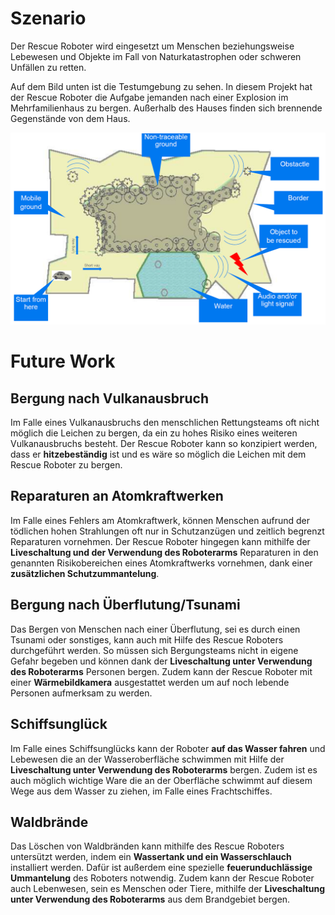 # Szenario
Der Rescue Roboter wird eingesetzt um Menschen beziehungsweise Lebewesen und Objekte im Fall von Naturkatastrophen oder schweren Unfällen zu retten.

Auf dem Bild unten ist die Testumgebung zu sehen. In diesem Projekt hat der Rescue Roboter die Aufgabe jemanden nach einer Explosion im Mehrfamilienhaus zu bergen. Außerhalb des Hauses finden sich brennende Gegenstände von dem Haus.

![Testumgebung](https://github.com/Domenic0312/AngewandteElektrotechnik/blob/master/Dokument/Bilder/testumgebung.PNG)

# Future Work
## Bergung nach Vulkanausbruch
Im Falle eines Vulkanausbruchs den menschlichen Rettungsteams oft nicht möglich die Leichen zu bergen, da ein zu hohes Risiko eines weiteren Vulkanausbruchs besteht. Der Rescue Roboter kann so konzipiert werden, dass er **hitzebeständig** ist und es wäre so möglich die Leichen mit dem Rescue Roboter zu bergen.

## Reparaturen an Atomkraftwerken
Im Falle eines Fehlers am Atomkraftwerk, können Menschen aufrund der tödlichen hohen Strahlungen oft nur in Schutzanzügen und zeitlich begrenzt Reparaturen vornehmen. Der Rescue Roboter hingegen kann mithilfe der **Liveschaltung und der Verwendung des Roboterarms** Reparaturen in den genannten Risikobereichen eines Atomkraftwerks vornehmen, dank einer **zusätzlichen Schutzummantelung**.

## Bergung nach Überflutung/Tsunami
Das Bergen von Menschen nach einer Überflutung, sei es durch einen Tsunami oder sonstiges, kann auch mit Hilfe des Rescue Roboters durchgeführt werden. So müssen sich Bergungsteams nicht in eigene Gefahr begeben und können dank der **Liveschaltung unter Verwendung des Roboterarms** Personen bergen. Zudem kann der Rescue Roboter mit einer **Wärmebildkamera** ausgestattet werden um auf noch lebende Personen aufmerksam zu werden.

## Schiffsunglück
Im Falle eines Schiffsunglücks kann der Roboter **auf das Wasser fahren** und Lebewesen die an der Wasseroberfläche schwimmen mit Hilfe der **Liveschaltung unter Verwendung des Roboterarms** bergen. Zudem ist es auch möglich wichtige Ware die an der Oberfläche schwimmt auf diesem Wege aus dem Wasser zu ziehen, im Falle eines Frachtschiffes.

## Waldbrände
Das Löschen von Waldbränden kann mithilfe des Rescue Roboters untersützt werden, indem ein **Wassertank und ein Wasserschlauch** installiert werden. Dafür ist außerdem eine spezielle **feuerunduchlässige Ummantelung** des Roboters notwendig. Zudem kann der Rescue Roboter auch Lebenwesen, sein es Menschen oder Tiere, mithilfe der **Liveschaltung unter Verwendung des Roboterarms** aus dem Brandgebiet bergen.
